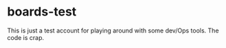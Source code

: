 # boards-test
This is just a test account for playing around with some dev/Ops tools. The code is crap.
